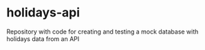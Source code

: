 # holidays-api
Repository with code for creating and testing a mock database with holidays data from an API
